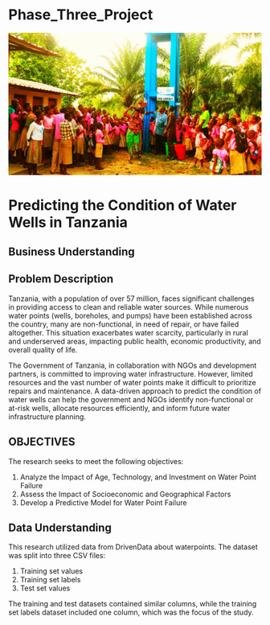 # Phase_Three_Project
![image](https://github.com/JoelKy-coder/Phase_Three_Project/blob/main/IMG-20180422-WA0030%20(1).jpg)
# Predicting the Condition of Water Wells in Tanzania
## Business Understanding
## Problem Description
Tanzania, with a population of over 57 million, faces significant challenges in providing access to clean and reliable water sources. While numerous water points (wells, boreholes, and pumps) have been established across the country, many are non-functional, in need of repair, or have failed altogether. This situation exacerbates water scarcity, particularly in rural and underserved areas, impacting public health, economic productivity, and overall quality of life.

The Government of Tanzania, in collaboration with NGOs and development partners, is committed to improving water infrastructure. However, limited resources and the vast number of water points make it difficult to prioritize repairs and maintenance. A data-driven approach to predict the condition of water wells can help the government and NGOs identify non-functional or at-risk wells, allocate resources efficiently, and inform future water infrastructure planning.
## OBJECTIVES
The research seeks to meet the following objectives:

1. Analyze the Impact of Age, Technology, and Investment on Water Point Failure
2. Assess the Impact of Socioeconomic and Geographical Factors
3. Develop a Predictive Model for Water Point Failure
## Data Understanding
This research utilized data from DrivenData about waterpoints. The dataset was split into three CSV files:

1. Training set values
2. Training set labels
3. Test set values
   
The training and test datasets contained similar columns, while the training set labels dataset included one column, which was the focus of the study.
